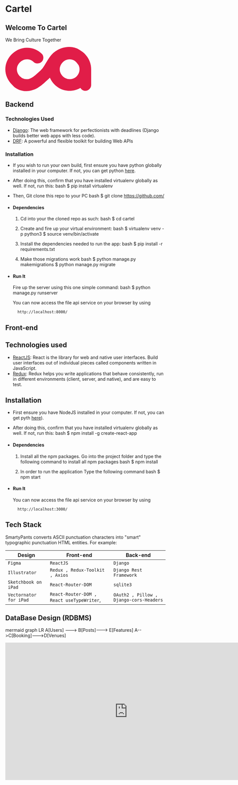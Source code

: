 # Cartel

## Welcome To Cartel
We Bring Culture Together

<svg width="270" height="139" viewBox="0 0 270 139" fill="none" xmlns="http://www.w3.org/2000/svg">
<path d="M265.388 45.591C262.314 37.854 258.127 30.9525 252.822 24.891C248.963 20.483 244.559 16.6451 239.617 13.3709C239.56 13.3271 239.506 13.281 239.449 13.2372C236.469 10.9432 233.234 8.79626 229.692 6.91683L229.029 6.56376L228.351 6.22384C227.896 6.00015 227.448 5.77207 226.986 5.55715C226.056 5.1317 225.131 4.70406 224.166 4.32028C223.219 3.91895 222.228 3.56588 221.248 3.20622C220.246 2.87507 219.255 2.53296 218.222 2.25225C217.708 2.1097 217.203 1.954 216.68 1.83119L215.116 1.45398C214.593 1.33117 214.061 1.23468 213.532 1.12722L212.738 0.973708L211.935 0.842125L211.132 0.717124L210.73 0.655719C210.598 0.635982 210.454 0.611858 210.34 0.600893L208.914 0.445186L207.485 0.296061C207.009 0.2522 206.534 0.1886 206.057 0.173248L203.202 0.0307024L202.489 0H201.778L200.354 0.00438701C198.451 -0.0197364 196.567 0.133775 194.677 0.243427C193.738 0.335535 192.8 0.440801 191.861 0.546067C191.393 0.603086 190.923 0.644752 190.457 0.719315L189.063 0.943006L187.67 1.17328C187.206 1.25003 186.74 1.32679 186.283 1.42986L183.527 2.02856C176.218 3.78299 169.16 6.56156 162.633 10.4147L161.407 11.1318C161.003 11.3797 160.607 11.645 160.209 11.9016C159.415 12.4214 158.614 12.9323 157.831 13.4718C156.288 14.5947 154.733 15.6934 153.269 16.9368L152.16 17.8513C151.974 18.0092 151.795 18.1474 151.605 18.3184L151.036 18.8382C150.279 19.5334 149.529 20.2351 148.783 20.9435C148.102 21.6365 147.448 22.3295 146.785 23.0291L146.291 23.5532C146.125 23.7286 145.958 23.9041 145.816 24.0751L144.926 25.1059C140.155 30.6323 136.602 35.9768 133.27 41.1808C129.958 46.3871 127.009 51.4442 124.146 56.1812C122.724 58.5233 121.319 60.8304 119.987 62.8392L119.484 63.609L118.998 64.313C118.674 64.7779 118.355 65.2604 118.027 65.6902C117.379 66.5893 116.727 67.438 116.062 68.2517C114.73 69.8833 113.356 71.3636 111.713 72.9557L111.407 73.254L111.081 73.561L110.429 74.175L109.038 75.4492L105.962 78.1905C104.886 79.1445 103.772 80.1357 102.648 81.1533L100.95 82.6994L99.2592 84.2652C97.4194 85.9736 95.5686 87.614 93.7048 89.1535C93.2388 89.5395 92.7685 89.9013 92.3025 90.2785L91.6025 90.8399L90.8981 91.3706C90.4277 91.7215 89.9618 92.0856 89.4914 92.4277L88.0782 93.4277C87.6101 93.7742 87.1354 94.0637 86.6628 94.3817C86.1903 94.6887 85.7221 95.0198 85.2496 95.294L83.8364 96.1602L82.4232 96.9563C82.1869 97.0857 81.9529 97.2282 81.7188 97.351L81.0144 97.7063L80.31 98.066C80.0759 98.1866 79.8418 98.3116 79.6077 98.4103L78.2076 99.0485C77.9758 99.1647 77.7417 99.248 77.5098 99.3401L76.8141 99.6165L76.1207 99.8994C75.8888 99.9871 75.6591 100.055 75.4294 100.136C74.97 100.29 74.5106 100.465 74.0533 100.61C73.5961 100.735 73.1411 100.866 72.6883 101L72.5264 101.049C71.0125 101.244 69.4506 101.345 67.8339 101.345C63.5549 101.533 59.5581 100.79 55.8392 99.1143C53.7106 98.1581 51.7046 97.0024 49.821 95.6471C49.5935 95.351 49.3879 95.0527 49.191 94.7611C48.9306 94.3378 48.7163 93.9058 48.5106 93.4716L47.5568 93.8773C46.9552 93.3663 46.3689 92.8334 45.7958 92.2785C42.8228 89.3925 40.4973 86.0459 38.8216 82.2323C37.1481 78.4186 36.3146 74.3724 36.3146 70.0916C36.3146 65.9994 37.1481 62.0936 38.8238 58.372C40.4995 54.6504 42.7747 51.3499 45.6601 48.4661C48.5412 45.5844 51.8883 43.262 55.6992 41.4922C59.51 39.7225 63.5549 38.8409 67.8339 38.8409C75.8297 38.8409 82.7098 41.4528 88.4764 46.6678C91.8191 50.2117 96.0959 51.8894 101.305 51.7052C106.511 51.521 110.786 49.8411 114.137 46.6678C117.484 43.5011 119.296 39.49 119.576 34.6368C119.853 29.7858 118.41 25.5862 115.251 22.04C102.234 8.97171 86.4287 2.43646 67.8339 2.43646C58.7203 2.43646 50.0726 4.30054 41.8909 8.0287C33.7048 11.7569 26.4922 16.6956 20.253 22.8449C14.0117 28.9963 9.07646 36.1719 5.445 44.3717C1.81573 52.5736 0 61.1484 0 70.0916C0 79.2278 1.81573 87.8925 5.445 96.0922C9.07428 104.292 13.9658 111.468 20.113 117.619C20.7343 118.24 21.3687 118.845 22.0097 119.442C22.1038 119.553 22.1957 119.667 22.2919 119.779C23.7926 121.527 25.383 123.167 27.0566 124.659C28.7345 126.139 30.4736 127.514 32.2697 128.736C35.8618 131.187 39.6376 133.141 43.4988 134.65C45.4304 135.405 47.384 136.06 49.355 136.595C50.3395 136.881 51.3327 137.104 52.3237 137.341C53.319 137.545 54.3144 137.766 55.3185 137.922C59.3241 138.611 63.3887 138.887 67.4905 138.767C69.5403 138.705 71.6076 138.521 73.6639 138.249C75.5825 137.933 77.5229 137.652 79.389 137.192L80.7978 136.87C81.0319 136.815 81.2681 136.764 81.5 136.703L82.1891 136.51L84.9368 135.723C85.0702 135.681 85.2015 135.635 85.3349 135.591C88.2467 134.83 91.0621 133.869 93.7726 132.703C98.5198 130.661 103.026 128.027 107.292 124.812C107.859 124.439 108.428 124.069 108.966 123.678L111.048 122.205C111.733 121.707 112.396 121.198 113.067 120.696L114.072 119.937L115.045 119.163C115.69 118.645 116.349 118.132 116.983 117.608C119.523 115.514 121.947 113.367 124.294 111.191L125.747 109.849L127.217 108.514L130.293 105.772L133.614 102.816L135.383 101.2L136.294 100.347L136.749 99.9191L137.21 99.4717C138.186 98.5309 139.172 97.5375 140.148 96.5111C140.247 96.7458 140.343 96.9804 140.443 97.2129C145.84 109.141 154.033 118.88 165.019 126.429C176.005 133.977 188.482 137.747 202.45 137.747C207.846 137.747 212.968 137.163 217.807 135.992C222.462 134.876 227.021 133.293 231.492 131.24C232.234 130.869 232.976 130.448 233.722 129.983C234.468 129.518 235.303 129.1 236.237 128.727C240.14 134.745 245.351 137.749 251.859 137.749C256.508 137.749 260.695 135.977 264.414 132.435C268.133 128.893 269.997 124.606 269.997 119.569V70.0609C269.995 61.4883 268.457 53.3281 265.388 45.591ZM230.946 82.5086C229.268 86.3223 227.032 89.625 224.236 92.4145C221.44 95.2041 218.13 97.3905 214.309 98.9695C210.487 100.553 206.433 101.34 202.148 101.34C198.23 101.34 194.408 100.505 190.682 98.8291C186.957 97.1581 183.647 94.9234 180.759 92.1338C177.867 89.3443 175.54 86.0416 173.77 82.2279C172 78.4164 171.114 74.3702 171.114 70.0916C171.114 65.9994 171.952 62.0498 173.63 58.2361C175.305 54.4224 177.587 51.0736 180.479 48.1898C183.367 45.3081 186.677 43.0296 190.407 41.3541C194.132 39.683 198.046 38.8431 202.148 38.8431C206.249 38.8431 210.207 39.683 214.029 41.3541C215.75 42.1085 217.374 42.9857 218.907 43.9857C219.846 44.784 220.782 45.6458 221.703 46.5625C224.741 49.5889 227.671 53.157 230.326 57.0474L230.377 57.0123C230.574 57.4137 230.764 57.8216 230.946 58.2339C232.621 62.0476 233.461 65.9994 233.461 70.0894C233.461 74.5566 232.621 78.6949 230.946 82.5086Z" fill="#E11D48"/>
</svg>

## Backend
### Technologies Used
* [Django](https://www.djangoproject.com/): The web framework for perfectionists with deadlines (Django builds better web apps with less code).
* [DRF](www.django-rest-framework.org/): A powerful and flexible toolkit for building Web APIs

### Installation
* If you wish to run your own build, first ensure you have python globally installed in your computer. If not, you can get python [here](https://www.python.org").
* After doing this, confirm that you have installed virtualenv globally as well. If not, run this:
    bash
        $ pip install virtualenv
    
* Then, Git clone this repo to your PC
    bash
        $ git clone https://github.com/
    

* #### Dependencies
    1. Cd into your the cloned repo as such:
        bash
            $ cd cartel
        
    2. Create and fire up your virtual environment:
        bash
            $ virtualenv  venv -p python3
            $ source venv/bin/activate
        
    3. Install the dependencies needed to run the app:
        bash
            $ pip install -r requirements.txt
        
    4. Make those migrations work
        bash
            $ python manage.py makemigrations
            $ python manage.py migrate
        

* #### Run It
    Fire up the server using this one simple command:
    bash
        $ python manage.py runserver
    
    You can now access the file api service on your browser by using
    
        http://localhost:8000/


## Front-end
## Technologies used
* [ReactJS](https://react.dev/): React is the library for web and native user interfaces. Build user interfaces out of individual pieces called components written in JavaScript.
* [Redux](https://redux.js.org/): Redux helps you write applications that behave consistently, run in different environments (client, server, and native), and are easy to test.

## Installation
* First ensure you have NodeJS installed in your computer. If not, you can get pyth [here](https://nodejs.org/en/)).
* After doing this, confirm that you have installed virtualenv globally as well. If not, run this:
    bash
        $ npm install -g create-react-app
    
* #### Dependencies
 
    1. Install all the npm packages. Go into the project folder and type the following command to install all npm packages
        bash
            $ npm install
        
    2. In order to run the application Type the following command
        bash
            $ npm start
      
* #### Run It
    You can now access the file api service on your browser by using
    
        http://localhost:3000/
    



## Tech Stack

SmartyPants converts ASCII punctuation characters into "smart" typographic punctuation HTML entities. For example:

|      Design          |Front-end                        |Back-end                       |
|----------------|-------------------------------|-----------------------------|
|`Figma` |`ReactJS`            |`Django`            |
|   `Illustrator`     |`Redux , Redux-Toolkit , Axios`            |`Django Rest Framework`             |
| `Sketchbook on iPad`        |`React-Router-DOM`|`sqlite3` 
| `Vectornator for iPad`        |`React-Router-DOM , React useTypeWriter`,|`OAuth2 , Pillow , Django-cors-Headers` 




## DataBase Design (RDBMS)

mermaid
graph LR
A[Users] ---> B[Posts]---> E[Features]
A-->C[Booking]--->D[Venues]


<iframe width="768" height="432" src="https://miro.com/app/live-embed/uXjVNVOOMjU=/?moveToViewport=-1909,-610,2783,1422&embedId=200305332913" frameborder="0" scrolling="no" allow="fullscreen; clipboard-read; clipboard-write" allowfullscreen></iframe>


